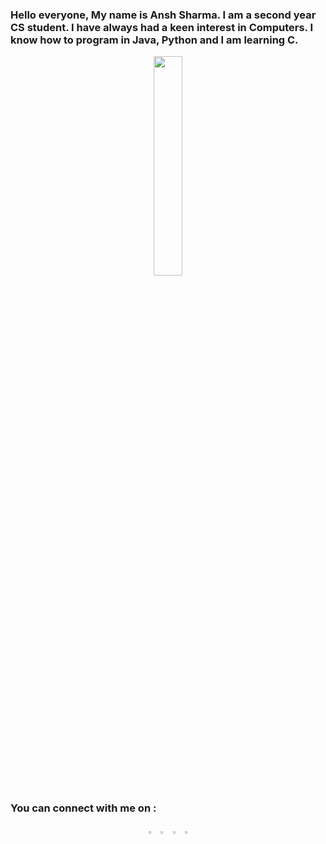 
### Hello everyone, My name is Ansh Sharma. I am a second year CS student. I have always had a keen interest in Computers. I know how to program in Java, Python and I am learning C. 
<p align = "center"><img src = "https://media.giphy.com/media/RbDKaczqWovIugyJmW/giphy.gif" width = 30%></p>

### You can connect with me on :
<p align="center">
<a href="https://www.instagram.com/anshsharma17_/" rel="Instagram"><img src="https://www.flaticon.com/svg/static/icons/svg/2111/2111463.svg" width=3% /></a> 
<a href="https://twitter.com/anshs17_" rel="Twitter"><img src="https://www.flaticon.com/svg/static/icons/svg/733/733579.svg" width=3% /></a>
  <a href="https://www.linkedin.com/in/ansh-sharma-73a5051a6/" rel="Linkedin"><img src="https://www.flaticon.com/svg/static/icons/svg/174/174857.svg" width=3% /></a>
    <a href="https://www.youtube.com/channel/UCezjqwLWu4OfM0__kMh5VEQ?" rel="Youtube"><img src="https://www.flaticon.com/svg/static/icons/svg/187/187209.svg" width=3% /></a>
